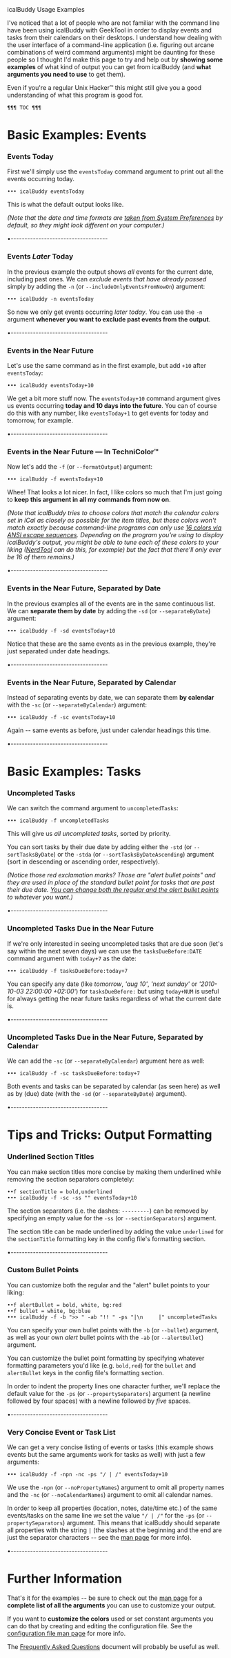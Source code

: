 
<div id='title'>icalBuddy Usage Examples</div>

I've noticed that a lot of people who are not familiar with the command line have been using icalBuddy with GeekTool in order to display events and tasks from their calendars on their desktops. I understand how dealing with the user interface of a command-line application (i.e. figuring out arcane combinations of weird command arguments) might be daunting for these people so I thought I'd make this page to try and help out by **showing some examples** of what kind of output you can get from icalBuddy (and **what arguments you need to use** to get them).

Even if you're a regular Unix Hacker&trade; this might still give you a good understanding of what this program is good for.



    ¶¶¶ TOC ¶¶¶


# Basic Examples: Events


### Events Today

First we'll simply use the `eventsToday` command argument to print out all the events occurring today.

    ••• icalBuddy eventsToday

This is what the default output looks like.

_(Note that the date and time formats are [taken from System Preferences][faq-datetime-formats] by default, so they might look different on your computer.)_

[faq-datetime-formats]: http://hasseg.org/icalBuddy/faq.html#Q:+How+can+I+get+icalBuddy+to+display+times+according+to+a+12-hour+clock?

•-----------------------------------


### Events *Later* Today

In the previous example the output shows *all* events for the current date, including past ones. We can *exclude events that have already passed* simply by adding the `-n` (or `--includeOnlyEventsFromNowOn`) argument:

    ••• icalBuddy -n eventsToday

So now we only get events occurring *later today*. You can use the `-n` argument **whenever you want to exclude past events from the output**.


•-----------------------------------


### Events in the Near Future

Let's use the same command as in the first example, but add `+10` after `eventsToday`:

    ••• icalBuddy eventsToday+10

We get a bit more stuff now. The `eventsToday+10` command argument gives us events occurring **today and 10 days into the future**. You can of course do this with any number, like `eventsToday+1` to get events for today and tomorrow, for example.

•-----------------------------------


### Events in the Near Future &mdash; In TechniColor&trade;

Now let's add the `-f` (or `--formatOutput`) argument:

    ••• icalBuddy -f eventsToday+10

Whee! That looks a lot nicer. In fact, I like colors so much that I'm just going to **keep this argument in all my commands from now on**.

_(Note that icalBuddy tries to choose colors that match the calendar colors set in iCal as closely as possible for the item titles, but these colors won't match exactly because command-line programs can only use [16 colors via ANSI escape sequences][ansicolors]. Depending on the program you're using to display icalBuddy's output, you might be able to tune each of these colors to your liking ([NerdTool][nerdtool] can do this, for example) but the fact that there'll only ever be 16 of them remains.)_

[ansicolors]: http://en.wikipedia.org/wiki/ANSI_escape_code#Colors
[nerdtool]: http://mutablecode.com/apps/nerdtool

•-----------------------------------


### Events in the Near Future, Separated by Date

In the previous examples all of the events are in the same continuous list. We can **separate them by date** by adding the `-sd` (or `--separateByDate`) argument:

    ••• icalBuddy -f -sd eventsToday+10

Notice that these are the same events as in the previous example, they're just separated under date headings.



•-----------------------------------


### Events in the Near Future, Separated by Calendar

Instead of separating events by date, we can separate them **by calendar** with the `-sc` (or `--separateByCalendar`) argument:

    ••• icalBuddy -f -sc eventsToday+10

Again -- same events as before, just under calendar headings this time.


•-----------------------------------


# Basic Examples: Tasks


### Uncompleted Tasks

We can switch the command argument to `uncompletedTasks`:

    ••• icalBuddy -f uncompletedTasks

This will give us *all uncompleted tasks*, sorted by priority.

You can sort tasks by their due date by adding either the `-std` (or `--sortTasksByDate`) or the `-stda` (or `--sortTasksByDateAscending`) argument (sort in descending or ascending order, respectively).

_(Notice those red exclamation marks? Those are "alert bullet points" and they are used in place of the standard bullet point for tasks that are past their due date. [You can change both the regular and the alert bullet points](#Custom+Bullet+Points) to whatever you want.)_

•-----------------------------------


### Uncompleted Tasks Due in the Near Future

If we're only interested in seeing uncompleted tasks that are due soon (let's say within the next seven days) we can use the `tasksDueBefore:DATE` command argument with `today+7` as the date:

    ••• icalBuddy -f tasksDueBefore:today+7

You can specify any date (like *tomorrow*, *'aug 10'*, *'next sunday'* or *'2010-10-03 22:00:00 +02:00'*) for `tasksDueBefore:` but using `today+NUM` is useful for always getting the near future tasks regardless of what the current date is.


•-----------------------------------


### Uncompleted Tasks Due in the Near Future, Separated by Calendar

We can add the `-sc` (or `--separateByCalendar`) argument here as well:

    ••• icalBuddy -f -sc tasksDueBefore:today+7

Both events and tasks can be separated by calendar (as seen here) as well as by (due) date (with the `-sd` (or `--separateByDate`) argument).


•-----------------------------------




# Tips and Tricks: Output Formatting


### Underlined Section Titles

You can make section titles more concise by making them underlined while removing the section separators completely:

    ••f sectionTitle = bold,underlined
    ••• icalBuddy -f -sc -ss "" eventsToday+10

The section separators (i.e. the dashes: `---------`) can be removed by specifying an empty value for the `-ss` (or `--sectionSeparators`) argument.

The section title can be made underlined by adding the value `underlined` for the `sectionTitle` formatting key in the config file's formatting section.


•-----------------------------------


### Custom Bullet Points

You can customize both the regular and the "alert" bullet points to your liking:

    ••f alertBullet = bold, white, bg:red
    ••f bullet = white, bg:blue
    ••• icalBuddy -f -b ">> " -ab "!! " -ps "|\n     |" uncompletedTasks

You can specify your own bullet points with the `-b` (or `--bullet`) argument, as well as your own *alert* bullet points with the `-ab` (or `--alertBullet`) argument.

You can customize the bullet point formatting by specifying whatever formatting parameters you'd like (e.g. `bold,red`) for the `bullet` and `alertBullet` keys in the config file's formatting section.

In order to indent the property lines one character further, we'll replace the default value for the `-ps` (or `--propertySeparators`) argument (a newline followed by four spaces) with a newline followed by *five* spaces.


•-----------------------------------


### Very Concise Event or Task List

We can get a very concise listing of events or tasks (this example shows events but the same arguments work for tasks as well) with just a few arguments:

    ••• icalBuddy -f -npn -nc -ps "/ | /" eventsToday+10

We use the `-npn` (or `--noPropertyNames`) argument to omit all property names and the `-nc` (or `--noCalendarNames`) argument to omit all calendar names.

In order to keep all properties (location, notes, date/time etc.) of the same events/tasks on the same line we set the value `"/ | /"` for the `-ps` (or `--propertySeparators`) argument. This means that icalBuddy should separate all properties with the string ` | ` (the slashes at the beginning and the end are just the separator characters -- see the [man page][man] for more info).



•-----------------------------------



# Further Information

That's it for the examples -- be sure to check out the [man page][man] for a **complete list of all the arguments** you can use to customize your output.

If you want to **customize the colors** used or set constant arguments you can do that by creating and editing the configuration file. See the [configuration file man page][cfg-man] for more info.

The [Frequently Asked Questions][faq] document will probably be useful as well.


[man]: http://hasseg.org/icalBuddy/man.html
[cfg-man]: http://hasseg.org/icalBuddy/config-man.html
[faq]: http://hasseg.org/icalBuddy/faq.html












